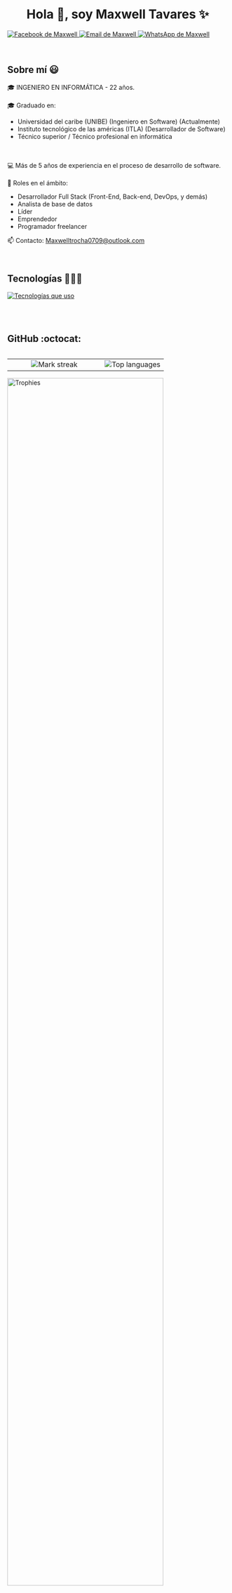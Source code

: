 <h1 align="center">Hola 👋, soy Maxwell Tavares ✨</h1>

<p align="left">
  <a href="https://www.facebook.com/profile.php?id=61561486903862" target="_blank">
    <img src="https://img.shields.io/badge/Facebook-1877F2?style=for-the-badge&logo=facebook&logoColor=white" alt="Facebook de Maxwell" />
  </a>
  <a href="mailto:Maxwelltrocha0709@outlook.com" target="_blank">
    <img src="https://img.shields.io/badge/Gmail-D14836?style=for-the-badge&logo=gmail&logoColor=white" alt="Email de Maxwell" />
  </a>
  <a href="https://wa.me/+18296820160" target="_blank">
  <img src="https://img.shields.io/badge/WhatsApp-25D366?style=for-the-badge&logo=whatsapp&logoColor=white" alt="WhatsApp de Maxwell" />
</a>
</p>
<br>

<h2>Sobre mí 😃</h2>
<p align="left">
  🎓 INGENIERO EN INFORMÁTICA - 22 años.
  <br>
  <br>
  🎓 Graduado en:
  <ul>
    <li>Universidad del caribe (UNIBE) (Ingeniero en Software) (Actualmente)</li>
    <li>Instituto tecnológico de las américas (ITLA) (Desarrollador de Software)</li>
    <li>Técnico superior / Técnico profesional en informática</li>
  </ul>
  <br>
  <br>
  💻 Más de 5 años de experiencia en el proceso de desarrollo de software.
  <br>
  <br>
  📝 Roles en el ámbito:
  <ul>
    <li>Desarrollador Full Stack (Front-End, Back-end, DevOps, y demás)</li>
    <li>Analista de base de datos</li>
    <li>Líder</li>
    <li>Emprendedor</li>
    <li>Programador freelancer</li>
  </ul>
  📫 Contacto: <a href="mailto:Maxwelltrocha0709@outlook.com">Maxwelltrocha0709@outlook.com</a>
</p>
<br>

<h2>Tecnologías 👨🏻‍💻</h2>
<p align="left">
  <a href="https://skillicons.dev">
    <img src="https://skillicons.dev/icons?i=androidstudio,c,cs,cpp,java,php,dart,flutter,py,dotnet,css,html,js,nodejs,mysql,sqlite,firebase,gtk,git,github,docker,materialui,postman,eclipse,vscode,bash,linux,ai,ps&perline=12" alt="Tecnologías que uso" />
  </a>
</p>
<br><br>

<h2>GitHub :octocat:</h2>
<p align="center">
  <table align="left">
    <tr>
      <td align="center" width="60%">
        <img src="https://github-readme-streak-stats.herokuapp.com/?user=MaxwellTav&theme=dark&hide_border=false" alt="Mark streak" />
      </td>
      <td align="center" width="40%">
        <img src="https://github-readme-stats.anuraghazra1.vercel.app/api/top-langs/?username=MaxwellTav&theme=dark&hide_border=false&no-bg=true&no-frame=true&langs_count=10" alt="Top languages" />
      </td>
    </tr>
  </table>
  <div align="left">
    <a href="https://github.com/ryo-ma/github-profile-trophy" title="Go to Source">
      <img src="https://github-profile-trophy.vercel.app/?username=MaxwellTav&theme=radical&row=1&column=7&margin-h=15&margin-w=5&no-bg=true" width="84%" alt="Trophies" />
    </a>
  </div>
</p>

### :exclamation: Technologías:

| Lenguajes | Front-End | Back-End | Próximamente |
| ------ | ------ | ------ | ------ |
| ![C#](https://img.shields.io/badge/c%23-%23239120.svg?style=for-the-badge&logo=csharp&logoColor=white) | ![](https://img.shields.io/badge/React-20232A?style=for-the-badge&logo=react&logoColor=61DAFB) | ![.Net](https://img.shields.io/badge/.NET-5C2D91?style=for-the-badge&logo=.net&logoColor=white)       | ![NestJS](https://img.shields.io/badge/nestjs-%23E0234E.svg?style=for-the-badge&logo=nestjs&logoColor=white)       |
| ![](https://img.shields.io/badge/js-007ACC?style=for-the-badge&logo=js&logoColor=white) | ![](https://img.shields.io/badge/Next.js-000000?style=for-the-badge&logo=next.js&logoColor=white) | ![MicrosoftSQLServer](https://img.shields.io/badge/Microsoft%20SQL%20Server-CC2927?style=for-the-badge&logo=microsoft%20sql%20server&logoColor=white) | ![MongoDB](https://img.shields.io/badge/MongoDB-%234ea94b.svg?style=for-the-badge&logo=mongodb&logoColor=white)       |
|  | ![](https://img.shields.io/badge/React_Native-20232A?style=for-the-badge&logo=react&logoColor=61DAFB) | ![Firebase](https://img.shields.io/badge/firebase-a08021?style=for-the-badge&logo=firebase&logoColor=ffcd34)       |        |
| ![Python](https://img.shields.io/badge/python-3670A0?style=for-the-badge&logo=python&logoColor=ffdd54) | | ![MySQL](https://img.shields.io/badge/mysql-4479A1.svg?style=for-the-badge&logo=mysql&logoColor=white) |        |
|  | ![](https://img.shields.io/badge/Tailwind_CSS-38B2AC?style=for-the-badge&logo=tailwind-css&logoColor=white) | ![Docker](https://img.shields.io/badge/docker-%230db7ed.svg?style=for-the-badge&logo=docker&logoColor=white)       |        |

---
